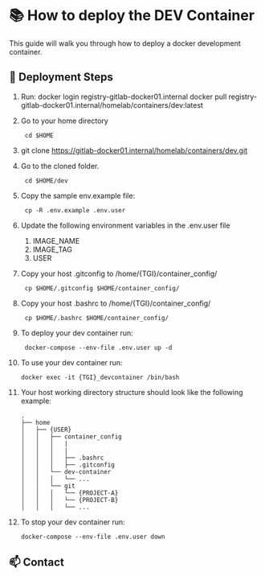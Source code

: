 # 📚 How to deploy the DEV Container

This guide will walk you through how to deploy a docker development container.

## 🚀 Deployment Steps

1. Run: docker login registry-gitlab-docker01.internal
        docker pull registry-gitlab-docker01.internal/homelab/containers/dev:latest

2. Go to your home directory

        cd $HOME

3. git clone <https://gitlab-docker01.internal/homelab/containers/dev.git>


4. Go to the cloned folder.

        cd $HOME/dev

5. Copy the sample env.example file:

        cp -R .env.example .env.user

6. Update the following environment variables in the .env.user file
   1. IMAGE_NAME
   2. IMAGE_TAG
   3. USER

7. Copy your host .gitconfig to /home/{TGI}/container_config/

        cp $HOME/.gitconfig $HOME/container_config/
 

8. Copy your host .bashrc to /home/{TGI}/container_config/

        cp $HOME/.bashrc $HOME/container_config/



9. To deploy your dev container run:

        docker-compose --env-file .env.user up -d

10. To use your dev container run:

        docker exec -it {TGI}_devcontainer /bin/bash

11. Your host working directory structure should look like the following example:

        .
        ├── home
        │   ├── {USER}
        │   │   ├── container_config
        │   │   │   |
        │   │   │   |
        │   │   │   ├── .bashrc
        │   │   │   ├── .gitconfig
        │   │   └── dev-container
        │   │   │   └── ...
        │   │   └── git
        │   │   │   └── {PROJECT-A}
        │   │   │   └── {PROJECT-B}
        │   │   │   └── ...

12. To stop your dev container run:

        docker-compose --env-file .env.user down

## 📫 Contact

